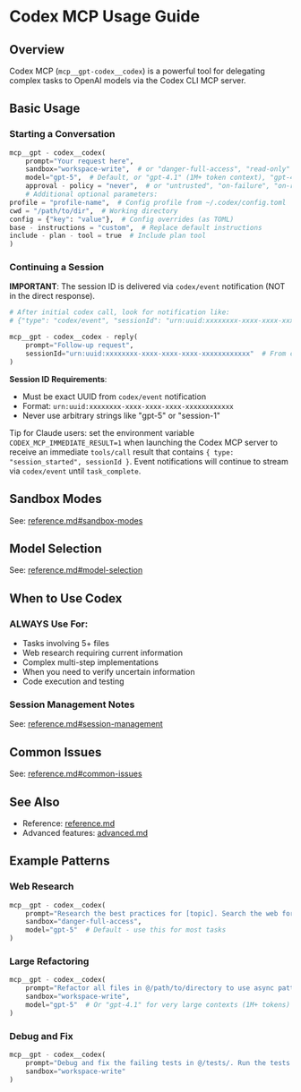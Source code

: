 # Codex MCP Usage Guide

## Overview

Codex MCP (`mcp__gpt-codex__codex`) is a powerful tool for delegating complex tasks to OpenAI models via the Codex CLI
MCP server.

## Basic Usage

### Starting a Conversation

```python
mcp__gpt - codex__codex(
    prompt="Your request here",
    sandbox="workspace-write",  # or "danger-full-access", "read-only"
    model="gpt-5",  # Default, or "gpt-4.1" (1M+ token context), "gpt-4.5"
    approval - policy = "never",  # or "untrusted", "on-failure", "on-request"
    # Additional optional parameters:
profile = "profile-name",  # Config profile from ~/.codex/config.toml
cwd = "/path/to/dir",  # Working directory
config = {"key": "value"},  # Config overrides (as TOML)
base - instructions = "custom",  # Replace default instructions
include - plan - tool = true  # Include plan tool
)
```

### Continuing a Session

**IMPORTANT**: The session ID is delivered via `codex/event` notification (NOT in the direct response).

```python
# After initial codex call, look for notification like:
# {"type": "codex/event", "sessionId": "urn:uuid:xxxxxxxx-xxxx-xxxx-xxxx-xxxxxxxxxxxx"}

mcp__gpt - codex__codex - reply(
    prompt="Follow-up request",
    sessionId="urn:uuid:xxxxxxxx-xxxx-xxxx-xxxx-xxxxxxxxxxxx"  # From codex/event notification
)
```

**Session ID Requirements**:

- Must be exact UUID from `codex/event` notification
- Format: `urn:uuid:xxxxxxxx-xxxx-xxxx-xxxx-xxxxxxxxxxxx`
- Never use arbitrary strings like "gpt-5" or "session-1"

Tip for Claude users: set the environment variable `CODEX_MCP_IMMEDIATE_RESULT=1` when launching the Codex MCP server to
receive an immediate `tools/call` result that contains `{ type: "session_started", sessionId }`. Event notifications
will continue to stream via `codex/event` until `task_complete`.

## Sandbox Modes

See: [reference.md#sandbox-modes](./reference.md#sandbox-modes)

## Model Selection

See: [reference.md#model-selection](./reference.md#model-selection)

## When to Use Codex

### ALWAYS Use For:

- Tasks involving 5+ files
- Web research requiring current information
- Complex multi-step implementations
- When you need to verify uncertain information
- Code execution and testing

### Session Management Notes

See: [reference.md#session-management](./reference.md#session-management)

## Common Issues

See: [reference.md#common-issues](./reference.md#common-issues)

## See Also

- Reference: [reference.md](./reference.md)
- Advanced features: [advanced.md](./advanced.md)

## Example Patterns

### Web Research

```python
mcp__gpt - codex__codex(
    prompt="Research the best practices for [topic]. Search the web for current information.",
    sandbox="danger-full-access",
    model="gpt-5"  # Default - use this for most tasks
)
```

### Large Refactoring

```python
mcp__gpt - codex__codex(
    prompt="Refactor all files in @/path/to/directory to use async patterns",
    sandbox="workspace-write",
    model="gpt-5"  # Or "gpt-4.1" for very large contexts (1M+ tokens)
)
```

### Debug and Fix

```python
mcp__gpt - codex__codex(
    prompt="Debug and fix the failing tests in @/tests/. Run the tests and fix any issues.",
    sandbox="workspace-write"
)
```
